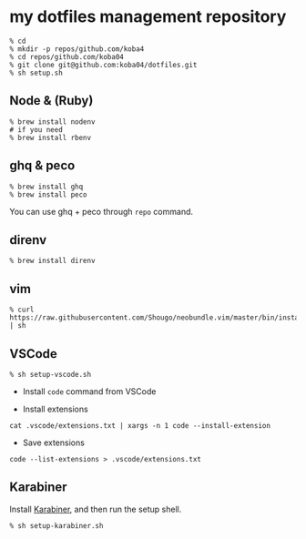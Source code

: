 # my dotfiles management repository

```
% cd
% mkdir -p repos/github.com/koba4
% cd repos/github.com/koba04
% git clone git@github.com:koba04/dotfiles.git
% sh setup.sh
```

## Node & (Ruby)

```
% brew install nodenv
# if you need
% brew install rbenv
```

## ghq & peco

```
% brew install ghq
% brew install peco
```

You can use ghq + peco through `repo` command.

## direnv

```
% brew install direnv
```

## vim

```
% curl https://raw.githubusercontent.com/Shougo/neobundle.vim/master/bin/install.sh | sh
```

## VSCode

```
% sh setup-vscode.sh
```

* Install `code` command from VSCode

* Install extensions

```
cat .vscode/extensions.txt | xargs -n 1 code --install-extension
```

* Save extensions

```
code --list-extensions > .vscode/extensions.txt
```

## Karabiner

Install [Karabiner](https://karabiner-elements.pqrs.org/), and then run the setup shell.

```
% sh setup-karabiner.sh
```


